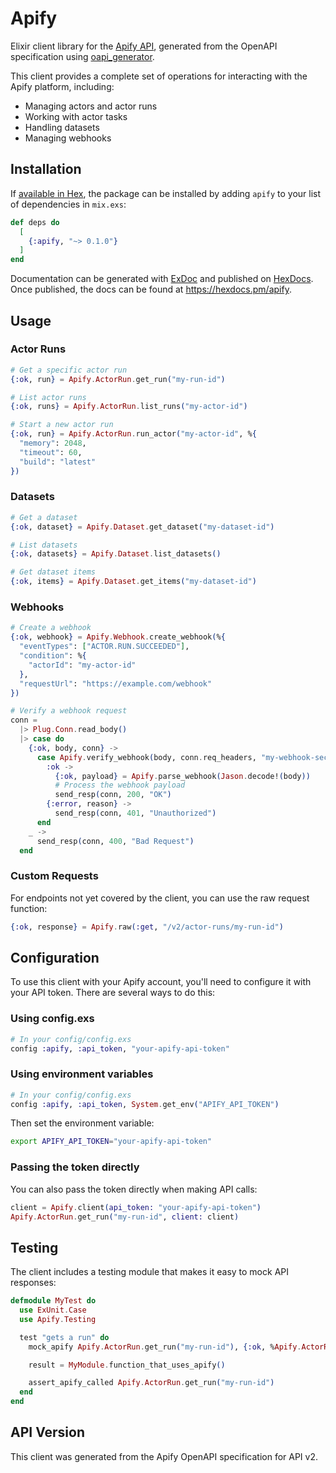 # Apify

Elixir client library for the [Apify API](https://docs.apify.com/api/v2), generated from the OpenAPI specification using [oapi_generator](https://github.com/aj-foster/open-api-generator).

This client provides a complete set of operations for interacting with the Apify platform, including:

- Managing actors and actor runs
- Working with actor tasks
- Handling datasets
- Managing webhooks

## Installation

If [available in Hex](https://hex.pm/docs/publish), the package can be installed
by adding `apify` to your list of dependencies in `mix.exs`:

```elixir
def deps do
  [
    {:apify, "~> 0.1.0"}
  ]
end
```

Documentation can be generated with [ExDoc](https://github.com/elixir-lang/ex_doc)
and published on [HexDocs](https://hexdocs.pm). Once published, the docs can
be found at <https://hexdocs.pm/apify>.

## Usage

### Actor Runs

```elixir
# Get a specific actor run
{:ok, run} = Apify.ActorRun.get_run("my-run-id")

# List actor runs
{:ok, runs} = Apify.ActorRun.list_runs("my-actor-id")

# Start a new actor run
{:ok, run} = Apify.ActorRun.run_actor("my-actor-id", %{
  "memory": 2048,
  "timeout": 60,
  "build": "latest"
})
```

### Datasets

```elixir
# Get a dataset
{:ok, dataset} = Apify.Dataset.get_dataset("my-dataset-id")

# List datasets
{:ok, datasets} = Apify.Dataset.list_datasets()

# Get dataset items
{:ok, items} = Apify.Dataset.get_items("my-dataset-id")
```

### Webhooks

```elixir
# Create a webhook
{:ok, webhook} = Apify.Webhook.create_webhook(%{
  "eventTypes": ["ACTOR.RUN.SUCCEEDED"],
  "condition": %{
    "actorId": "my-actor-id"
  },
  "requestUrl": "https://example.com/webhook"
})

# Verify a webhook request
conn =
  |> Plug.Conn.read_body()
  |> case do
    {:ok, body, conn} ->
      case Apify.verify_webhook(body, conn.req_headers, "my-webhook-secret") do
        :ok ->
          {:ok, payload} = Apify.parse_webhook(Jason.decode!(body))
          # Process the webhook payload
          send_resp(conn, 200, "OK")
        {:error, reason} ->
          send_resp(conn, 401, "Unauthorized")
      end
    _ ->
      send_resp(conn, 400, "Bad Request")
  end
```

### Custom Requests

For endpoints not yet covered by the client, you can use the raw request function:

```elixir
{:ok, response} = Apify.raw(:get, "/v2/actor-runs/my-run-id")
```

## Configuration

To use this client with your Apify account, you'll need to configure it with your API token. There are several ways to do this:

### Using config.exs

```elixir
# In your config/config.exs
config :apify, :api_token, "your-apify-api-token"
```

### Using environment variables

```elixir
# In your config/config.exs
config :apify, :api_token, System.get_env("APIFY_API_TOKEN")
```

Then set the environment variable:

```bash
export APIFY_API_TOKEN="your-apify-api-token"
```

### Passing the token directly

You can also pass the token directly when making API calls:

```elixir
client = Apify.client(api_token: "your-apify-api-token")
Apify.ActorRun.get_run("my-run-id", client: client)
```

## Testing

The client includes a testing module that makes it easy to mock API responses:

```elixir
defmodule MyTest do
  use ExUnit.Case
  use Apify.Testing

  test "gets a run" do
    mock_apify Apify.ActorRun.get_run("my-run-id"), {:ok, %Apify.ActorRun{id: "my-run-id"}}

    result = MyModule.function_that_uses_apify()

    assert_apify_called Apify.ActorRun.get_run("my-run-id")
  end
end
```

## API Version

This client was generated from the Apify OpenAPI specification for API v2.
